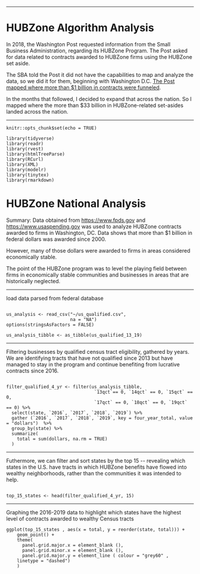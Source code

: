 ----
# HUBZone Algorithm Analysis

  In 2018, the Washington Post requested information from the Small Business Administration, regarding its HUBZone Program. The Post asked for data related to contracts awarded to HUBZone firms using the HUBZone set aside. 

The SBA told the Post it did not have the capabilities to map and analyze the data, so we did it for them, beginning with Washington D.C. [The Post mapped where more than $1 billion in contracts were funneled](https://www.washingtonpost.com/local/a-federal-program-was-established-to-help-disadvantaged-areas-thats-not-where-most-of-the-money-goes/2019/04/25/c0bae5c2-f411-11e8-80d0-f7e1948d55f4_story.html?wpisrc=nl_lclheads&wpmm=1).
  
  In the months that followed, I decided to expand that across the nation. So I mapped where the more than $33 billion in  HUBZone-related set-asides landed across the nation. 

----

```{r setup, include=FALSE}
knitr::opts_chunk$set(echo = TRUE)

library(tidyverse)
library(readr)
library(rvest)
library(htmlTreeParse)
library(RCurl)
library(XML)
library(modelr)
library(tinytex)
library(rmarkdown)

```

# HUBZone National Analysis

Summary: Data obtained from https://www.fpds.gov and https://www.usaspending.gov was used to analyze HUBZone contracts awarded to firms in Washington, DC. Data shows that more than $1 billion in federal dollars was awarded since 2000. 

However, many of those dollars were awarded to firms in areas considered economically stable. 

The point of the HUBZone program was to level the playing field between firms in economically stable communities and businesses in areas that are historically neglected. 

----

load data parsed from federal database
```{r load data}

us_analysis <- read_csv("~/us_qualified.csv",
                        na = "NA")
options(stringsAsFactors = FALSE)

us_analysis_tibble <- as_tibble(us_qualified_13_19)

```
----
Filtering businesses by qualified census tract eligibility, gathered by years. We are identifying tracts that have not qualified since 2013 but have managed to stay in the program and continue benefiting from lucrative contracts since 2016. 

```{r filter, echo=FALSE}

filter_qualified_4_yr <- filter(us_analysis_tibble, 
                                 `13qct`== 0, `14qct` == 0, `15qct` == 0, 
                                 `17qct` == 0, `18qct` == 0, `19qct` == 0) %>%
  select(state, `2016`, `2017`, `2018`, `2019`) %>% 
  gather (`2016`, `2017`, `2018`, `2019`, key = four_year_total, value = "dollars")  %>%
  group_by(state) %>%
  summarize(
    total = sum(dollars, na.rm = TRUE)
  )

```
----
Futhermore, we can filter and sort states by the top 15 -- revealing which states in the U.S. have tracts in which HUBZone benefits have flowed into wealthy neighborhoods, rather than the communities it was intended to help. 

```{r result, echo=FALSE}

top_15_states <- head(filter_qualified_4_yr, 15)
```


----
Graphing the 2016-2019 data to highlight which states have the highest level of contracts awarded to wealthy Census tracts

```
ggplot(top_15_states , aes(x = total, y = reorder(state, total))) +
    geom_point() +
    theme(
      panel.grid.major.x = element_blank (), 
      panel.grid.minor.x = element_blank (),
      panel.grid.major.y = element_line ( colour = "grey60" ,
    linetype = "dashed")
    )
```

